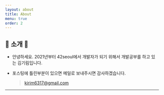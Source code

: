 ```yaml
---
layout: about
title: About
menu: true
order: 2
---
```


## 🦄 소개 🦄

- 안녕하세요. 2021년부터 42seoul에서 개발자가 되기 위해서 개발공부를 하고 있는 김기림입니다.

- 포스팅에 틀린부분이 있으면 메일로 보내주시면 감사하겠습니다.
  > kirim6317@gmail.com

---

